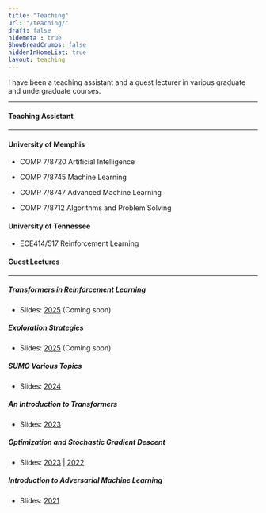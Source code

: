 ```yaml
---
title: "Teaching"
url: "/teaching/"
draft: false
hidemeta : true
ShowBreadCrumbs: false
hiddenInHomeList: true
layout: teaching
---
```


I have been a teaching assistant and a guest lecturer in various graduate and undergraduate courses.

-------------------


#### Teaching Assistant

-------------------
#### University of Memphis

- COMP 7/8720 Artificial Intelligence

- COMP 7/8745 Machine Learning

- COMP 7/8747 Advanced Machine Learning

- COMP 7/8712 Algorithms and Problem Solving



#### University of Tennessee

- ECE414/517 Reinforcement Learning  


#### Guest Lectures

-------------------

##### Transformers in Reinforcement Learning

- Slides: [2025]() (Coming soon)


##### Exploration Strategies

- Slides: [2025]() (Coming soon)


##### SUMO Various Topics

- Slides: [2024](https://poudel-bibek.github.io/pdfs/slides/sumo_class)


##### An Introduction to Transformers

- Slides: [2023](https://poudel-bibek.github.io/pdfs/slides/intro_to_transformers)


##### Optimization and Stochastic Gradient Descent

- Slides: [2023](https://poudel-bibek.github.io/pdfs/slides/optimization_sgd) | [2022](https://poudel-bibek.github.io/pdfs/slides/optimization_sgd)


##### Introduction to Adversarial Machine Learning

- Slides: [2021](https://poudel-bibek.github.io/pdfs/slides/intro_to_aml)




